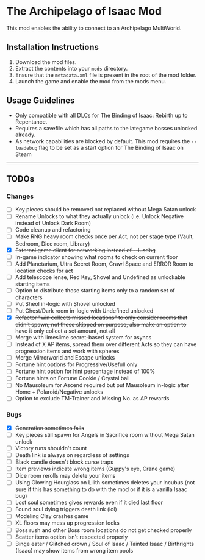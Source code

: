 # The Archipelago of Isaac Mod

This mod enables the ability to connect to an Archipelago MultiWorld.

## Installation Instructions
1. Download the mod files.
2. Extract the contents into your `mods` directory.
3. Ensure that the `metadata.xml` file is present in the root of the mod folder.
4. Launch the game and enable the mod from the mods menu.

## Usage Guidelines
- Only compatible with all DLCs for The Binding of Isaac: Rebirth up to Repentance.
- Requires a savefile which has all paths to the lategame bosses unlocked already.
- As network capabilities are blocked by default. This mod requires the `--luadebug` flag to be set as a start option for The Binding of Isaac on Steam

----
## TODOs

### Changes
- [ ] Key pieces should be removed not replaced without Mega Satan unlock
- [ ] Rename Unlocks to what they actually unlock (i.e. Unlock Negative instead of Unlock Dark Room)
- [ ] Code cleanup and refactoring
- [ ] Make RNG heavy room checks once per Act, not per stage type (Vault, Bedroom, Dice room, Library)
- [x] ~~External game client for networking instead of --luadbg~~
- [ ] In-game indicator showing what rooms to check on current floor
- [ ] Add Planetarium, Ultra Secret Room, Crawl Space and ERROR Room to location checks for act
- [ ] Add telescope lense, Red Key, Shovel and Undefined as unlockable starting items
- [ ] Option to distribute those starting items only to a random set of characters
- [ ] Put Sheol in-logic with Shovel unlocked
- [ ] Put Chest/Dark room in-logic with Undefined unlocked
- [x] ~~Refactor "win collects missed locations" to only consider rooms that didn't spawn, not those skipped on purpose, also make an option to have it only collect a set amount, not all~~
- [ ] Merge with limeslime secret-based system for asyncs
- [ ] Instead of X AP items, spread them over different Acts so they can have progression items and work with spheres
- [ ] Merge Mirrorworld and Escape unlocks
- [ ] Fortune hint options for Progressive/Usefull only
- [ ] Fortune hint option for hint percentage instead of 100%
- [ ] Fortune hints on Fortune Cookie / Crystal ball
- [ ] No Mausoleum for Ascend required but put Mausoleum in-logic after Home + Polaroid/Negative unlocks
- [ ] Option to exclude TM-Trainer and Missing No. as AP rewards

### Bugs
- [x] ~~Generation sometimes fails~~
- [ ] Key pieces still spawn for Angels in Sacrifice room without Mega Satan unlock
- [ ] Victory runs shouldn't count
- [ ] Death link is always on regardless of settings
- [ ] Black candle doesn't block curse traps
- [ ] Item previews indicate wrong items (Guppy's eye, Crane game)
- [ ] Dice room rerolls may delete your items
- [ ] Using Glowing Hourglass on Lilith sometimes deletes your Incubus (not sure if this has something to do with the mod or if it is a vanilla Isaac bug)
- [ ] Lost soul sometimes gives rewards even if it died last floor
- [ ] Found soul dying triggers death link (lol)
- [ ] Modeling Clay crashes game
- [ ] XL floors may mess up progression locks
- [ ] Boss rush and other Boss room locations do not get checked properly
- [ ] Scatter items option isn't respected properly
- [ ] Binge eater / Glitched crown / Soul of Isaac / Tainted Isaac / Birthrights (Isaac) may show items from wrong item pools
